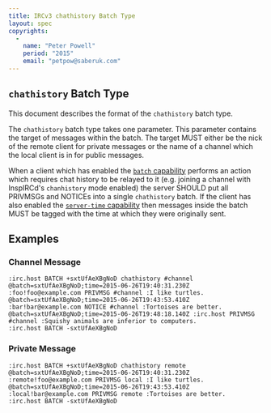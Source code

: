 ```yaml
---
title: IRCv3 chathistory Batch Type
layout: spec
copyrights:
  -
    name: "Peter Powell"
    period: "2015"
    email: "petpow@saberuk.com"
---
```

## `chathistory` Batch Type

This document describes the format of the `chathistory` batch type.

The `chathistory` batch type takes one parameter. This parameter contains the
target of messages within the batch. The target MUST either be the nick of the
remote client for private messages or the name of a channel which the
local client is in for public messages.

When a client which has enabled the [`batch` capability][batch] performs an
action which requires chat history to be relayed to it (e.g. joining a channel
with InspIRCd's `chanhistory` mode enabled) the server SHOULD put all PRIVMSGs
and NOTICEs into a single `chathistory` batch. If the client has also enabled
the [`server-time` capability][server-time] then messages inside the batch MUST
be tagged with the time at which they were originally sent.

## Examples

### Channel Message

    :irc.host BATCH +sxtUfAeXBgNoD chathistory #channel
    @batch=sxtUfAeXBgNoD;time=2015-06-26T19:40:31.230Z :foo!foo@example.com PRIVMSG #channel :I like turtles.
    @batch=sxtUfAeXBgNoD;time=2015-06-26T19:43:53.410Z :bar!bar@example.com NOTICE #channel :Tortoises are better.
    @batch=sxtUfAeXBgNoD;time=2015-06-26T19:48:18.140Z :irc.host PRIVMSG #channel :Squishy animals are inferior to computers.
    :irc.host BATCH -sxtUfAeXBgNoD

### Private Message

    :irc.host BATCH +sxtUfAeXBgNoD chathistory remote
    @batch=sxtUfAeXBgNoD;time=2015-06-26T19:40:31.230Z :remote!foo@example.com PRIVMSG local :I like turtles.
    @batch=sxtUfAeXBgNoD;time=2015-06-26T19:43:53.410Z :local!bar@example.com PRIVMSG remote :Tortoises are better.
    :irc.host BATCH -sxtUfAeXBgNoD

[batch]: ../batch-3.2.html
[server-time]: ../server-time-3.2.html
